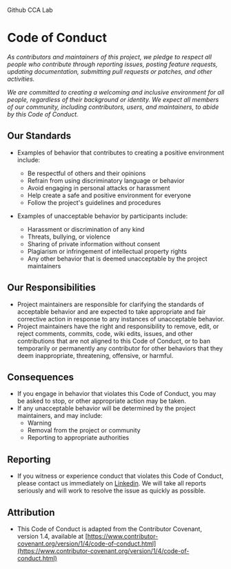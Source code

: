 Github CCA Lab
# Code of Conduct
*As contributors and maintainers of this project, we pledge to respect all people who contribute through reporting issues, posting feature requests, updating documentation, submitting pull requests or patches, and other activities.*

*We are committed to creating a welcoming and inclusive environment for all people, regardless of their background or identity. We expect all members of our community, including contributors, users, and maintainers, to abide by this Code of Conduct.*

## Our Standards
- Examples of behavior that contributes to creating a positive environment include:
    - Be respectful of others and their opinions
    - Refrain from using discriminatory language or behavior
    - Avoid engaging in personal attacks or harassment
    - Help create a safe and positive environment for everyone
    - Follow the project's guidelines and procedures

- Examples of unacceptable behavior by participants include:
    - Harassment or discrimination of any kind
    - Threats, bullying, or violence
    - Sharing of private information without consent
    - Plagiarism or infringement of intellectual property rights
    - Any other behavior that is deemed unacceptable by the project maintainers

## Our Responsibilities
- Project maintainers are responsible for clarifying the standards of acceptable behavior and are expected to take appropriate and fair corrective action in response to any instances of unacceptable behavior.
- Project maintainers have the right and responsibility to remove, edit, or reject comments, commits, code, wiki edits, issues, and other contributions that are not aligned to this Code of Conduct, or to ban temporarily or permanently any contributor for other behaviors that they deem inappropriate, threatening, offensive, or harmful.

## Consequences
- If you engage in behavior that violates this Code of Conduct, you may be asked to stop, or other appropriate action may be taken. 
- If any unacceptable behavior will be determined by the project maintainers, and may include:
  - Warning
  - Removal from the project or community
  - Reporting to appropriate authorities

## Reporting
- If you witness or experience conduct that violates this Code of Conduct, please contact us immediately on [Linkedin](https://linkedin.com/in/king04aman/). We will take all reports seriously and will work to resolve the issue as quickly as possible.

## Attribution
- This Code of Conduct is adapted from the Contributor Covenant, version 1.4, available at [https://www.contributor-covenant.org/version/1/4/code-of-conduct.html](https://www.contributor-covenant.org/version/1/4/code-of-conduct.html)
